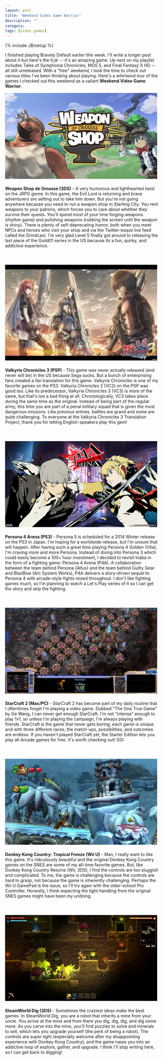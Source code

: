 ```yaml
---
layout: post
title: "Weekend Video Game Warrior"
description: ""
category: 
tags: [video games]
---
```

{% include JB/setup %}

I finished playing Bravely Default earlier this week. I'll write a longer post about it but here's the tl;dr -- it's an amazing game. Up next on my playlist includes Tales of Symphonia Chronicles, MGS 5, and Final Fantasy X HD -- all still unreleased. With a "free" weekend, I took the time to check out various titles I've been thinking about playing. Here's a whirlwind tour of the games I checked out this weekend as a valiant **Weekend Video Game Warrior**. 

<div>
	<img class="rounded-corners" style="max-width: 500px; border: 0px;" src="/assets/images/posts/2014-02-24/weapon_shop.jpg"/>
	<p class="caption-text" style="line-height: 1.5em; margin-bottom: 20px;"><strong></strong></p>
</div>

**Weapon Shop de Omasse (3DS)** - A very humorous and lighthearted twist on the JRPG genre. In this game, the Evil Lord is returning and brave adventurers are setting out to take him down. But you're not going anywhere because you need to run a weapon shop in Starting City. You rent weapons to your patrons, which forces you to care about whether they survive their quests. You'll spend most of your time forging weapons (rhythm game) and polishing weapons (rubbing the screen until the weapon is shiny). There is plenty of self-deprecating humor, both when you meet NPCs and heroes who visit your shop and via the Twitter-esque live feed called the Grindcast. I'm very glad Level 5 finally got around to releasing the last piece of the Guild01 series in the US because its a fun, quirky, and addictive experience. 

<!--break-->

<div>
	<img class="rounded-corners" style="max-width: 500px; border: 0px; margin-top: 40px;" src="/assets/images/posts/2014-02-24/vc3.jpg"/>
	<p class="caption-text" style="line-height: 1.5em; margin-bottom: 20px;"><strong></strong></p>
</div>

**Valkyria Chronicles 3 (PSP)** - This game was never actually released (and never will be) in the US because Sega sucks. But a bunch of enterprising fans created a fan translation for this game. Valkyria Chronicles is one of my favorite games on the PS3. Valkyria Chronicles 2 (VC2) on the PSP was good too. Like its predecessor, Valkyria Chronicles 3 (VC3) is more of the same, but that's not a bad thing at all. Chronologically, VC3 takes place during the same time as the original. Instead of being part of the regular army, this time you are part of a penal military squad that is given the most dangerous missions. Like previous entries, battles are grand and some are quite challenging. To everyone at the Valkyria Chronicles 3 Translation Project, thank you for letting English-speakers play this gem!

<div>
	<img class="rounded-corners" style="max-width: 500px; border: 0px; margin-top: 40px;" src="/assets/images/posts/2014-02-24/p4a.jpg"/>
	<p class="caption-text" style="line-height: 1.5em; margin-bottom: 20px;"><strong></strong></p>
</div>

**Persona 4 Arena (PS3)** - Persona 5 is scheduled for a 2014 Winter release on the PS3 in Japan. I'm hoping for a worldwide release, but I'm unsure that will happen. After having such a great time playing Persona 4 Golden (Vita), I'm craving more and more Persona. Instead of diving into Persona 3 which could easily become a 100+ hour investment, I decided to revisit Inaba in the form of a fighting game: Persona 4 Arena (P4A). A collaboration between the team behind Persona (Atlus) and the team behind Guilty Gear and BlazBlue (Arc System Works), P4A delivers a story-driven sequel to Persona 4 with arcade-style fights mixed throughout. I don't like fighting games much, so I'm planning to watch a Let's Play series of it so I can get the story and skip the fighting.

<div>
	<img class="rounded-corners" style="max-width: 500px; border: 0px; margin-top: 40px;" src="/assets/images/posts/2014-02-24/sc2.jpg"/>
	<p class="caption-text" style="line-height: 1.5em; margin-bottom: 20px;"><strong></strong></p>
</div>

**StarCraft 2 (Mac/PC)** - StarCraft 2 has become part of my daily routine that I oftentimes forget I'm playing a video game. Dubbed "The One True Game" by Ge Wang, I can never get enough StarCraft. I'm not "intense" enough to play 1v1, so unless I'm playing the campaign, I'm always playing with friends. StarCraft is the game that never gets boring; each game is unique and with three different races, the match-ups, possibilities, and outcomes are endless. If you haven't played StarCraft yet, the Starter Edition lets you play all Arcade games for free. It's worth checking out! GG!

<div>
	<img class="rounded-corners" style="max-width: 500px; border: 0px; margin-top: 40px;" src="/assets/images/posts/2014-02-24/dkctf.jpg"/>
	<p class="caption-text" style="line-height: 1.5em; margin-bottom: 20px;"><strong></strong></p>
</div>

**Donkey Kong Country: Tropical Freeze (Wii U)** - Man, I really want to like this game. It's ridiculously beautiful and the original Donkey Kong Country games on the SNES are some of my all-time favorite games. But, like Donkey Kong Country Returns (Wii, 3DS), I find the controls are too sluggish and complicated. To me, the game is challenging because the controls are hard to grasp, not because the game is inherently challenging. Perhaps the Wii U GamePad is the issue, so I'll try again with the older-school Pro Controller. Honestly, I think expecting the tight handling from the original SNES games might have been my undoing. 

<div>
	<img class="rounded-corners" style="max-width: 500px; border: 0px; margin-top: 40px;" src="/assets/images/posts/2014-02-24/swd.jpg"/>
	<p class="caption-text" style="line-height: 1.5em; margin-bottom: 20px;"><strong></strong></p>
</div>

**SteamWorld Dig (3DS)** - Sometimes the craziest ideas make the best games. In SteamWorld Dig, you are a robot that inherits a mine from your uncle. You arrive at the mine and from there you dig, dig, dig, and dig some more. As you carve into the mine, you'll find puzzles to solve and minerals to sell, which lets you upgrade yourself (the perk of being a robot). The controls are super tight (especially welcome after my disappointing experience with Donkey Kong Country), and the game ropes you into an addictive loop of explore, gather, and upgrade. I think I'll stop writing here, so I can get back to digging!
